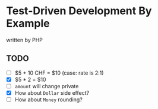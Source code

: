 # Test-Driven Development By Example

written by PHP

## TODO

- [ ] $5 + 10 CHF = $10 (case: rate is 2:1)
- [x] $5 * 2 = $10
- [ ] `amount` will change private
- [x] How about `Dollar` side effect?
- [ ] How about `Money` rounding?
